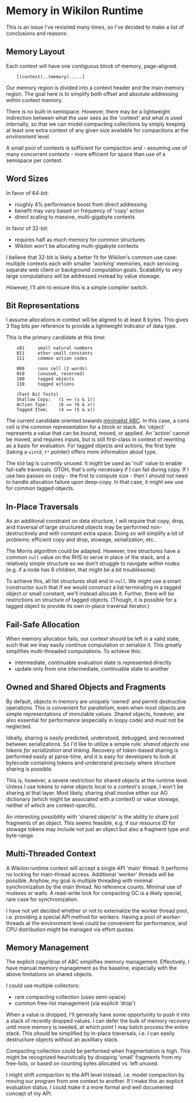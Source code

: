 
# Memory in Wikilon Runtime

This is an issue I've revisited many times, so I've decided to make a list of conclusions and reasons:

## Memory Layout

Each context will have one contiguous block of memory, page-aligned.

        [(context)..(memory).....]

Our memory region is divided into a context header and the main memory region. The goal here is to simplify both offset and absolute addressing within context memory. 

There is no built-in semispace. However, there may be a lightweight indirection between what the user sees as the 'context' and what is used internally, so that we can model compacting collections by simply keeping at least one extra context of any given size available for compactions at the *environment* level. 

A small pool of contexts is sufficient for compaction and - assuming use of many concurrent contexts - more efficient for space than use of a semispace per context.

## Word Sizes

In favor of 64-bit:

* roughly 4% performance boost from direct addressing
* benefit may vary based on frequency of 'copy' action
* direct scaling to massive, multi-gigabyte contexts

In favor of 32-bit:

* requires half as much memory for common structures
* Wikilon won't be allocating multi-gigabyte contexts

I believe that 32-bit is likely a better fit for Wikilon's common use case: multiple contexts each with smaller 'working' memories, each servicing separate web client or background computation goals. Scalability to very large computations will be addressed instead by value stowage.

However, I'll aim to ensure this is a simple compiler switch.

## Bit Representations

I assume allocations in context will be aligned to at least 8 bytes. This gives 3 flag bits per reference to provide a lightweight indicator of data type. 

This is the primary candidate at this time:

        x01     small natural numbers
        011     other small constants 
        111     common action codes

        000     cons cell (2 words)
        010     (unused, reserved)
        100     tagged objects
        110     tagged actions

        (Fast Bit Tests)
        Shallow Copy:   (1 == (x & 1))
        Action Type:    (6 == (6 & x))
        Tagged Item:    (4 == (5 & x))

The current candidate oriented towards [minimalist ABC](ABC_Minimalist.md). In this case, a cons cell is the common representation for a block or stack. An 'object' represents a value that can be bound, moved, or applied. An 'action' cannot be moved, and requires inputs, but is still first-class in context of rewriting as a basis for evaluation. For tagged objects and actions, the first byte (taking a `uint8_t*` pointer) offers more information about type.

The `010` tag is currently unused. It *might* be used as 'null' value to enable fail-safe traversals. OTOH, that's only necessary if I can fail during copy. If I use two passes on copy - the first to compute size - then I should not need to handle allocation failure upon deep-copy. In that case, it might see use for common tagged objects.

## In-Place Traversals

As an additional constraint on data structure, I will require that copy, drop, and traversal of large structured objects may be performed non-destructively and with constant extra space. Doing so will simplify a lot of problems: efficient copy and drop, stowage, serialization, etc..

The Morris algorithm could be adapted. However, tree structures have a common `null` value on the RHS to serve in place of the stack, and a relatively simple structure so we don't struggle to navigate *within* nodes (e.g. if a node has 8 children, that might be a bit troublesome).

To achieve this, all list structures shall end in `null`. We might use a smart constructor such that if we would construct a list terminating in a tagged object or small constant, we'll instead allocate it. Further, there will be restrictions on structure of tagged objects. (Though, it is possible for a tagged object to provide its own in-place traversal iterator.)

## Fail-Safe Allocation

When memory allocation fails, our context should be left in a valid state, such that we may easily continue computation or serialize it. This greatly simplifies multi-threaded computations. To achieve this:

* intermediate, continuable evaluation state is represented directly
* update only from one intermediate, continuable state to another

## Owned and Shared Objects and Fragments

By default, objects in memory are uniquely 'owned' and permit destructive operations. This is convenient for parallelism, even when most objects are simple representations of immutable values. Shared objects, however, are also essential for performance (especially in loopy code) and must not be neglected.

Ideally, sharing is easily predicted, understood, debugged, and recovered between serializations. So I'd like to utilize a simple rule: *shared objects use tokens for serialization and linking*. Recovery of token-based sharing is performed easily at parse-time, and it is easy for developers to look at bytecode containing tokens and understand precisely where structure sharing is possible.

This is, however, a severe restriction for shared objects at the runtime level. Unless I use tokens to name objects local to a context's scope, I won't be sharing at that layer. Most likely, sharing shall involve either our AO dictionary (which might be associated with a context) or value stowage, neither of which are context-specific.

An interesting possibility with 'shared objects' is the ability to share just fragments of an object. This seems feasible, e.g. if our resource ID for stowage tokens may include not just an object but also a fragment type and byte-range.

## Multi-Threaded Context

A Wikilon runtime context will accept a single API 'main' thread. It performs no locking for main-thread access. Additional 'worker' threads will be possible. Anyhow, my goal is multiple threading with minimal synchronization by the main thread. No reference counts. Minimal use of mutexes or waits. A read-write lock for compacting GC is a likely special, rare case for synchronization.

I have not yet decided whether or not to externalize the worker thread pool, i.e. providing a special API method for workers. Having a pool of worker-threads at the environment level could be convenient for performance, and CPU distribution might be managed via effort quotas.

## Memory Management

The explicit copy/drop of ABC simplifies memory management. Effectively, I have manual memory management as the baseline, especially with the above limitations on shared objects.

I could use multiple collectors: 

* rare compacting collection (uses semi-space)
* common free-list management (via explicit 'drop')

When a value is dropped, I'll generally have some opportunity to push it into a stack of recently dropped values. I can defer the bulk of memory recovery until more memory is needed, at which point I may batch process the entire stack. This *should* be simplified by in-place traversals, i.e. I can easily destructure objects without an auxilliary stack.

Compacting collection could be performed when fragmentation is high. This might be recognized heuristically by dropping 'small' fragments from my free-lists, or based on counting bytes allocated vs. left unused. 

I might shift compaction to the API level instead, i.e. model compaction by moving our program from one context to another. If I make this an explicit evaluation status, I could make it a more formal and well documented concept of my API.

